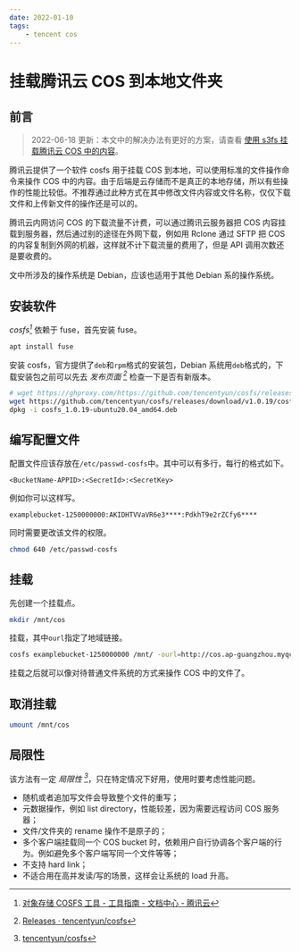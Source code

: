 ```yaml
---
date: 2022-01-10
tags:
    - tencent cos
---
```


# 挂载腾讯云 COS 到本地文件夹

## 前言

> 2022-06-18 更新：本文中的解决办法有更好的方案，请查看 [使用 s3fs 挂载腾讯云 COS 中的内容](./mount-tencent-cos-using-s3fs.md)。

腾讯云提供了一个软件 cosfs 用于挂载 COS 到本地，可以使用标准的文件操作命令来操作 COS 中的内容。由于后端是云存储而不是真正的本地存储，所以有些操作的性能比较低。不推荐通过此种方式在其中修改文件内容或文件名称，仅仅下载文件和上传新文件的操作还是可以的。

腾讯云内网访问 COS 的下载流量不计费，可以通过腾讯云服务器把 COS 内容挂载到服务器，然后通过别的途径在外网下载，例如用 Rclone 通过 SFTP 把 COS 的内容复制到外网的机器，这样就不计下载流量的费用了，但是 API 调用次数还是要收费的。

文中所涉及的操作系统是 Debian，应该也适用于其他 Debian 系的操作系统。

<!-- more -->

## 安装软件

*cosfs[^1]* 依赖于 fuse，首先安装 fuse。

```bash
apt install fuse
```

安装 cosfs，官方提供了`deb`和`rpm`格式的安装包，Debian 系统用`deb`格式的，下载安装包之前可以先去 *发布页面 [^2]* 检查一下是否有新版本。

```bash
# wget https://ghproxy.com/https://github.com/tencentyun/cosfs/releases/download/v1.0.19/cosfs_1.0.19-ubuntu20.04_amd64.deb
wget https://github.com/tencentyun/cosfs/releases/download/v1.0.19/cosfs_1.0.19-ubuntu20.04_amd64.deb
dpkg -i cosfs_1.0.19-ubuntu20.04_amd64.deb
```

## 编写配置文件

配置文件应该存放在`/etc/passwd-cosfs`中。其中可以有多行，每行的格式如下。

```
<BucketName-APPID>:<SecretId>:<SecretKey>
```

例如你可以这样写。

```
examplebucket-1250000000:AKIDHTVVaVR6e3****:PdkhT9e2rZCfy6****
```

同时需要更改该文件的权限。

```bash
chmod 640 /etc/passwd-cosfs
```

## 挂载

先创建一个挂载点。

```bash
mkdir /mnt/cos
```

挂载，其中`ourl`指定了地域链接。

```bash
cosfs examplebucket-1250000000 /mnt/ -ourl=http://cos.ap-guangzhou.myqcloud.com
```

挂载之后就可以像对待普通文件系统的方式来操作 COS 中的文件了。

## 取消挂载

```bash
umount /mnt/cos
```

## 局限性

该方法有一定 *局限性 [^3]*，只在特定情况下好用，使用时要考虑性能问题。

- 随机或者追加写文件会导致整个文件的重写；
- 元数据操作，例如 list directory，性能较差，因为需要远程访问 COS 服务器；
- 文件/文件夹的 rename 操作不是原子的；
- 多个客户端挂载同一个 COS bucket 时，依赖用户自行协调各个客户端的行为。例如避免多个客户端写同一个文件等等；
- 不支持 hard link；
- 不适合用在高并发读/写的场景，这样会让系统的 load 升高。

[^1]: [对象存储 COSFS 工具 - 工具指南 - 文档中心 - 腾讯云](https://cloud.tencent.com/document/product/436/6883)
[^2]: [Releases · tencentyun/cosfs](https://github.com/tencentyun/cosfs/releases)
[^3]: [tencentyun/cosfs](https://github.com/tencentyun/cosfs#%E5%B1%80%E9%99%90%E6%80%A7)

